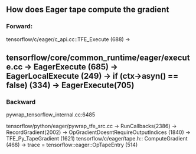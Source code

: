## How does Eager tape compute the gradient

### Forward:

tensorflow/c/eager/c_api.cc::TFE_Execute (688) -> 

tensorflow/core/common_runtime/eager/execute.cc -> EagerExecute (685) -> EagerLocalExecute (249) -> if (ctx->asyn() == false) (334) -> EagerExecute(705)
---

### Backward

pywrap_tensorflow_internal.cc:6485

tensorflow/python/eager/pywrap_tfe_src.cc -> RunCallbacks(2386) -> RecordGradient(2002) -> OpGradientDoesntRequireOutputIndices (1840) -> TFE_Py_TapeGradient (1621)
tensorflow/c/eager/tape.h:: ComputeGradient (468) -> trace = tensorflow::eager::OpTapeEntry (514)